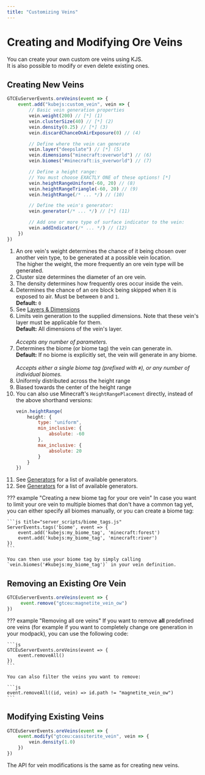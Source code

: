 ```yaml
---
title: "Customizing Veins"
---
```



# Creating and Modifying Ore Veins

You can create your own custom ore veins using KJS.  
It is also possible to modify or even delete existing ones.


## Creating New Veins

```js title="server_scripts/custom_ore_vein.js"
GTCEuServerEvents.oreVeins(event => {
    event.add("kubejs:custom_vein", vein => {
        // Basic vein generation properties
        vein.weight(200) // [*] (1)
        vein.clusterSize(40) // [*] (2)
        vein.density(0.25) // [*] (3)
        vein.discardChanceOnAirExposure(0) // (4)

        // Define where the vein can generate
        vein.layer("deepslate") // [*] (5)
        vein.dimensions("minecraft:overworld") // (6)
        vein.biomes("#minecraft:is_overworld") // (7)

        // Define a height range:
        // You must choose EXACTLY ONE of these options! [*]
        vein.heightRangeUniform(-60, 20) // (8)
        vein.heightRangeTriangle(-60, 20) // (9)
        vein.heightRange(/* ... */) // (10)

        // Define the vein's generator:
        vein.generator(/* ... */) // [*] (11)

        // Add one or more type of surface indicator to the vein:
        vein.addIndicator(/* ... */) // (12)
    })
})
```

1. An ore vein's weight determines the chance of it being chosen over another vein type, to be generated at a possible vein location.  
   The higher the weight, the more frequently an ore vein type will be generated.
2. Cluster size determines the diameter of an ore vein.
3. The density determines how frequently ores occur inside the vein.
4. Determines the chance of an ore block being skipped when it is exposed to air. Must be between `0` and `1`.  
   **Default:** `0`
5. See [Layers & Dimensions](./04-Layers-and-Dimensions.md)
6. Limits vein generation to the supplied dimensions. Note that these vein's layer must be applicable for them.  
   **Default:** All dimensions of the vein's layer.  
   <br>
   _Accepts any number of parameters._
7. Determines the biome (or biome tag) the vein can generate in.  
   **Default:** If no biome is explicitly set, the vein will generate in any biome.  
   <br>
   _Accepts either a single biome tag (prefixed with `#`), or any number of individual biomes._
8. Uniformly distributed across the height range
9. Biased towards the center of the height range
10. You can also use Minecraft's `HeightRangePlacement` directly, instead of the above shorthand versions:  
    ```js
    vein.heightRange(
        height: {
            type: "uniform",
            min_inclusive: {
                absolute: -60
            },
            max_inclusive: {
                absolute: 20
            }
        }
    })
    ```
11. See [Generators](./02-Generators.md#vein-generators) for a list of available generators.
12. See [Generators](./02-Generators.md#indicator-generators) for a list of available generators.


??? example "Creating a new biome tag for your ore vein"
    In case you want to limit your ore vein to multiple biomes that don't have a common tag yet, you can either specify all biomes manually, or you can create a biome tag:

    ```js title="server_scripts/biome_tags.js"
    ServerEvents.tags('biome', event => {
        event.add('kubejs:my_biome_tag', 'minecraft:forest')
        event.add('kubejs:my_biome_tag', 'minecraft:river')
    })
    ```

    You can then use your biome tag by simply calling `vein.biomes('#kubejs:my_biome_tag')` in your vein definition.


## Removing an Existing Ore Vein

```js title="server_scripts/remove_ore_vein.js"
GTCEuServerEvents.oreVeins(event => {
     event.remove("gtceu:magnetite_vein_ow") 
})
```


??? example "Removing all ore veins"
    If you want to remove **all** predefined ore veins (for example if you want to completely change ore generation
    in your modpack), you can use the following code:

    ```js
    GTCEuServerEvents.oreVeins(event => {
        event.removeAll()
    })
    ```

    You can also filter the veins you want to remove:

    ```js
    event.removeAll((id, vein) => id.path != "magnetite_vein_ow")
    ```


## Modifying Existing Veins

```js title="server_scripts/modify_ore_vein.js"
GTCEuServerEvents.oreVeins(event => {
    event.modify("gtceu:cassiterite_vein", vein => {
        vein.density(1.0)
    })
})
```

The API for vein modifications is the same as for creating new veins.
